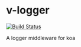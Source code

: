 # v-logger

[![Build Status](https://travis-ci.org/HKUST-VISLab/koa-bodyparser-ts.svg?branch=master)](https://travis-ci.org/myaooo/v-logger.svg?branch=master)


A logger middleware for koa
